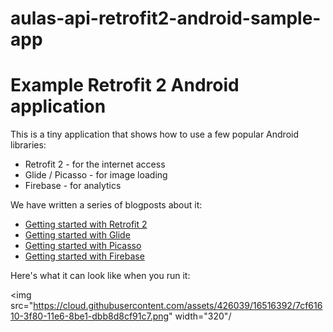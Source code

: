 # aulas-api-retrofit2-android-sample-app

# Example Retrofit 2 Android application

This is a tiny application that shows how to use a few popular Android libraries:
* Retrofit 2 - for the internet access
* Glide / Picasso - for image loading 
* Firebase - for analytics

We have written a series of blogposts about it: 
* [Getting started with Retrofit 2](http://zeroturnaround.com/rebellabs/getting-started-with-retrofit-2/)
* [Getting started with Glide](http://zeroturnaround.com/rebellabs/android-image-loading-glide/)
* [Getting started with Picasso](http://zeroturnaround.com/rebellabs/picking-my-next-android-image-loading-library-picasso/)
* [Getting started with Firebase](http://zeroturnaround.com/rebellabs/getting-started-with-firebase-on-android/)

Here's what it can look like when you run it: 

<img src="https://cloud.githubusercontent.com/assets/426039/16516392/7cf61610-3f80-11e6-8be1-dbb8d8cf91c7.png" width="320"/
